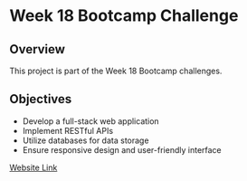 # Week 18 Bootcamp Challenge

## Overview

This project is part of the Week 18 Bootcamp challenges.

## Objectives

- Develop a full-stack web application
- Implement RESTful APIs
- Utilize databases for data storage
- Ensure responsive design and user-friendly interface

[Website Link](https://week-18-challenge.onrender.com)